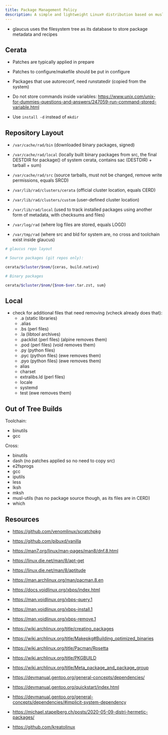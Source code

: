 ```yaml
---
title: Package Management Policy
description: A simple and lightweight Linux® distribution based on musl libc and toybox
---
```


- glaucus uses the filesystem tree as its database to store package metadata and recipes

## Cerata
- Patches are typically applied in prepare
- Patches to configure/makefile should be put in configure
- Packages that use autoreconf, need runstatedir (copied from the system)

- Do not store commands inside variables: https://www.unix.com/unix-for-dummies-questions-and-answers/247059-run-command-stored-variable.html

- Use `install -d` instead of `mkdir`

## Repository Layout
- `/var/cache/rad/bin` (downloaded binary packages, signed)
- `/var/cache/rad/local` (locally built binary packages from src, the final DESTDIR for package() of system cerata, contains sac (DESTDIR) + tarball + sum)
- `/var/cache/rad/src` (source tarballs, must not be changed, remove write permissions, equals SRCD)

- `/var/lib/rad/clusters/cerata` (official cluster location, equals CERD)
- `/var/lib/rad/clusters/custom` (user-defined cluster location)
- `/var/lib/rad/local` (used to track installed packages using another form of metadata, with checksums and files)

- `/var/log/rad` (where log files are stored, equals LOGD)

- `/var/tmp/rad` (where src and bld for system are, no cross and toolchain exist inside glaucus)

```sh
# glaucus repo layout

# Source packages (git repos only):

cerata/$cluster/$nom/{ceras, build.native}

# Binary packages

cerata/$cluster/$nom/{$nom-$ver.tar.zst, sum}
```

## Local
- check for additional files that need removing (vcheck already does that):
  - .a (static libraries)
  - .alias
  - .bs (perl files)
  - .la (libtool archives)
  - .packlist (perl files) (alpine removes them)
  - .pod (perl files) (void removes them)
  - .py (python files)
  - .pyc (python files) (ewe removes them)
  - .pyo (python files) (ewe removes them)
  - alias
  - charset
  - extralibs.ld (perl files)
  - locale
  - systemd
  - test (ewe removes them)

## Out of Tree Builds
Toolchain:
- binutils
- gcc

Cross:
- binutils
- dash (no patches applied so no need to copy src)
- e2fsprogs
- gcc
- iputils
- less
- lksh
- mksh
- musl-utils (has no package source though, as its files are in CERD)
- which

## Resources
- https://github.com/venomlinux/scratchpkg
- https://github.com/pibuxd/vanilla
- https://man7.org/linux/man-pages/man8/dnf.8.html
- https://linux.die.net/man/8/apt-get
- https://linux.die.net/man/8/aptitude
- https://man.archlinux.org/man/pacman.8.en

- https://docs.voidlinux.org/xbps/index.html
- https://man.voidlinux.org/xbps-query.1
- https://man.voidlinux.org/xbps-install.1
- https://man.voidlinux.org/xbps-remove.1

- https://wiki.archlinux.org/title/creating_packages
- https://wiki.archlinux.org/title/Makepkg#Building_optimized_binaries
- https://wiki.archlinux.org/title/Pacman/Rosetta
- https://wiki.archlinux.org/title/PKGBUILD
- https://wiki.archlinux.org/title/Meta_package_and_package_group

- https://devmanual.gentoo.org/general-concepts/dependencies/
- https://devmanual.gentoo.org/quickstart/index.html
- https://devmanual.gentoo.org/general-concepts/dependencies/#implicit-system-dependency

- https://michael.stapelberg.ch/posts/2020-05-09-distri-hermetic-packages/
- https://github.com/kreatolinux
